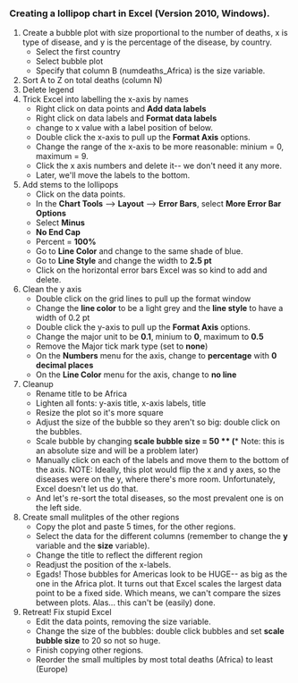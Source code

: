 ### Creating a lollipop chart in Excel (Version 2010, Windows).

1. Create a bubble plot with size proportional to the number of deaths, x is type of disease, and y is the percentage of the disease, by country.
    * Select the first country
    * Select bubble plot
    * Specify that column B (numdeaths_Africa) is the size variable.
2. Sort A to Z on total deaths (column N)
3. Delete legend
4. Trick Excel into labelling the x-axis by names
    * Right click on data points and **Add data labels**
    * Right click on data labels and **Format data labels**
    * change to x value with a label position of below.
    * Double click the x-axis to pull up the **Format Axis** options.
    * Change the range of the x-axis to be more reasonable: minium = 0, maximum = 9.
    * Click the x axis numbers and delete it-- we don't need it any more.
    * Later, we'll move the labels to the bottom.
5. Add stems to the lollipops
    * Click on the data points.
    * In the **Chart Tools** --> **Layout** --> **Error Bars**, select **More Error Bar Options**
    * Select **Minus**
    * **No End Cap**
    * Percent = **100%**
    * Go to **Line Color** and change to the same shade of blue.
    * Go to **Line Style** and change the width to **2.5 pt**
    * Click on the horizontal error bars Excel was so kind to add and delete.
6. Clean the y axis
    * Double click on the grid lines to pull up the format window
    * Change the **line color** to be a light grey and the **line style** to have a width of 0.2 pt
    * Double click the y-axis to pull up the **Format Axis** options.
    * Change the major unit to be **0.1**, minium to **0**, maximum to **0.5**
    * Remove the Major tick mark type (set to **none**)
    * On the **Numbers** menu for the axis, change to **percentage** with **0 decimal places**
    * On the **Line Color** menu for the axis, change to **no line**
7. Cleanup 
    * Rename title to be Africa
    * Lighten all fonts: y-axis title, x-axis labels, title
    * Resize the plot so it's more square
    * Adjust the size of the bubble so they aren't so big: double click on the bubbles.
    * Scale bubble by changing **scale bubble size = 50 ** (*** Note: this is an absolute size and will be a problem later)
    * Manually click on each of the labels and move them to the bottom of the axis.  NOTE: Ideally, this plot would flip the x and y axes, so the diseases were on the y, where there's more room.  Unfortunately, Excel doesn't let us do that.
    * And let's re-sort the total diseases, so the most prevalent one is on the left side.
8. Create small mulitples of the other regions
    * Copy the plot and paste 5 times, for the other regions.
    * Select the data for the different columns (remember to change the **y** variable and the **size** variable).
    * Change the title to reflect the different region
    * Readjust the position of the x-labels.
    * Egads! Those bubbles for Americas look to be HUGE-- as big as the one in the Africa plot.  It turns out that Excel scales the largest data point to be a fixed side.  Which means, we can't compare the sizes between plots.  Alas... this can't be (easily) done.
9.  Retreat! Fix stupid Excel
    * Edit the data points, removing the size variable.
    * Change the size of the bubbles: double click bubbles and set **scale bubble size** to 20 so not so huge.
    * Finish copying other regions.
    * Reorder the small multiples by most total deaths (Africa) to least (Europe)
  
